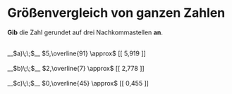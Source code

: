 <!--
version:  0.0.1

language: de

@style
input {
    text-align: center;
}

.flex-container {
    display: flex;
    flex-wrap: wrap;
    align-items: stretch;
    gap: 20px;
}

.flex-child {
    flex: 1;
    min-width: 350px;
    margin-right: 20px;
}

@media (max-width: 400px) {
    .flex-child {
        flex: 100%;
        margin-right: 0;
    }
}
@end

formula: \carry   \textcolor{red}{\scriptsize #1}
formula: \digit   \rlap{\carry{#1}}\phantom{#2}#2
formula: \permil  \text{‰}

import: https://raw.githubusercontent.com/LiaTemplates/Tikz-Jax/main/README.md

script: https://cdn.jsdelivr.net/gh/LiaTemplates/Tikz-Jax@main/dist/index.js


tags: Zahlenverständnis, Dezimalzahlen, Periodizität, Runden, sehr leicht, sehr niedrig, Angeben

comment: Runde eine periodische Dezimalzahl.

author: Martin Lommatzsch

-->




# Größenvergleich von ganzen Zahlen

**Gib** die Zahl gerundet auf drei Nachkommastellen **an**.

<br>
<section class="flex-container">
<div class="flex-child">
__$a)\;\;$__ $5,\overline{91} \approx$ [[ 5,919 ]] 
<br>
</div>
<div class="flex-child">
<br>
__$b)\;\;$__ $2,\overline{7} \approx$ [[ 2,778 ]] 
<br>
</div>
<div class="flex-child">
<br>
__$c)\;\;$__ $0,\overline{45} \approx$ [[ 0,455 ]] 

</div>
</section>

<br>
<br>
<br>
<br>
<br>

